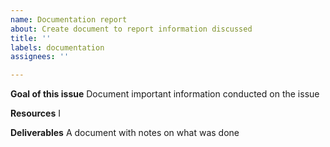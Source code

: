 ```yaml
---
name: Documentation report
about: Create document to report information discussed
title: ''
labels: documentation
assignees: ''

---
```


**Goal of this issue**
Document important information conducted on the issue

**Resources**
I

**Deliverables**
A document with notes on what was done
